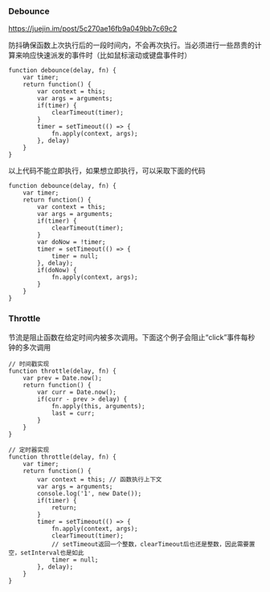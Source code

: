 ###  Debounce

https://juejin.im/post/5c270ae16fb9a049bb7c69c2

防抖确保函数上次执行后的一段时间内，不会再次执行。当必须进行一些昂贵的计算来响应快速派发的事件时（比如鼠标滚动或键盘事件时）



```
function debounce(delay, fn) {
    var timer;
    return function() {
        var context = this;
        var args = arguments;
        if(timer) {
            clearTimeout(timer);
        }
        timer = setTimeout(() => {
            fn.apply(context, args);
        }, delay)
    }
}
```

以上代码不能立即执行，如果想立即执行，可以采取下面的代码

```
function debounce(delay, fn) {
    var timer;
    return function() {
        var context = this;
        var args = arguments;
        if(timer) {
            clearTimeout(timer);
        }
        var doNow = !timer;
        timer = setTimeout(() => {
            timer = null;
        }, delay);
        if(doNow) {
            fn.apply(context, args);
        }
    }
}
```


### Throttle

节流是阻止函数在给定时间内被多次调用。下面这个例子会阻止“click”事件每秒钟的多次调用

    

```
// 时间戳实现
function throttle(delay, fn) {
    var prev = Date.now();
    return function() {
        var curr = Date.now();
        if(curr - prev > delay) {
            fn.apply(this, arguments);
            last = curr;
        }
    }
}

// 定时器实现
function throttle(delay, fn) {
    var timer;
    return function() {
        var context = this; // 函数执行上下文
        var args = arguments;
        console.log('1', new Date());
        if(timer) {
            return;
        }
        timer = setTimeout(() => {
            fn.apply(context, args);
            clearTimeout(timer);
            // setTimeout返回一个整数，clearTimeout后也还是整数，因此需要置空，setInterval也是如此
            timer = null;
        }, delay);
    }
}
```

